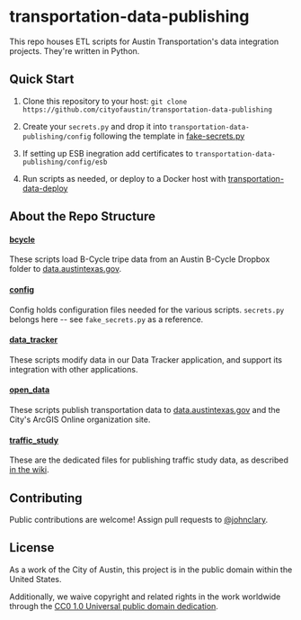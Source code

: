 # transportation-data-publishing

This repo houses ETL scripts for Austin Transportation's data integration projects. They're written in Python. 

## Quick Start

1. Clone this repository to your host: `git clone https://github.com/cityofaustin/transportation-data-publishing`
 
2. Create your `secrets.py` and drop it into `transportation-data-publishing/config` following the template in [fake-secrets.py](https://github.com/cityofaustin/transportation-data-publishing/blob/master/config/fake_secrets.py)

3. If setting up ESB inegration add certificates to `transportation-data-publishing/config/esb`

4. Run scripts as needed, or deploy to a Docker host with [transportation-data-deploy](github.com/cityofaustin/transportation-data-deploy)

## About the Repo Structure

#### [bcycle](https://github.com/cityofaustin/transportation-data-publishing/tree/master/transportation-data-publishing/bcycle)

These scripts load B-Cycle tripe data from an Austin B-Cycle Dropbox folder to [data.austintexas.gov](http://data.austintexas.gov).

#### [config](https://github.com/cityofaustin/transportation-data-publishing/tree/master/transportation-data-publishing/config)

Config holds configuration files needed for the various scripts. `secrets.py` belongs here -- see `fake_secrets.py` as a reference.

#### [data_tracker](https://github.com/cityofaustin/transportation-data-publishing/tree/master/transportation-data-publishing/data_tracker)

These scripts modify data in our Data Tracker application, and support its integration with other applications.

#### [open_data](https://github.com/cityofaustin/transportation-data-publishing/tree/master/transportation-data-publishing/open_data)

These scripts publish transportation data to [data.austintexas.gov](http://data.austintexas.gov) and the City's ArcGIS Online organization site.

#### [traffic_study](https://github.com/cityofaustin/transportation-data-publishing/tree/master/transportation-data-publishing/traffic_study)

These are the dedicated files for publishing traffic study data, as described [in the wiki](https://github.com/cityofaustin/transportation-data-publishing/wiki/Traffic-Count-Data-Publishing).

## Contributing

Public contributions are welcome! Assign pull requests to [@johnclary](http://github.com/johnclary).

## License

As a work of the City of Austin, this project is in the public domain within the United States.

Additionally, we waive copyright and related rights in the work worldwide through the [CC0 1.0 Universal public domain dedication](https://creativecommons.org/publicdomain/zero/1.0/).


